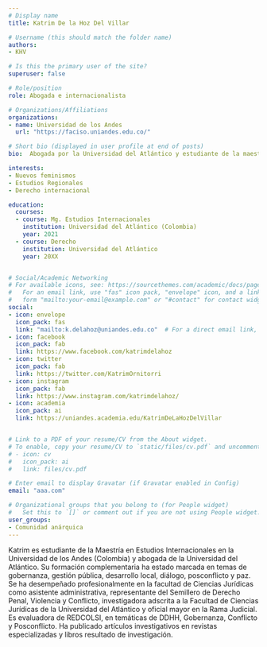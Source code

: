 ```yaml
---
# Display name
title: Katrim De la Hoz Del Villar

# Username (this should match the folder name)
authors:
- KHV

# Is this the primary user of the site?
superuser: false

# Role/position
role: Abogada e internacionalista

# Organizations/Affiliations
organizations:
- name: Universidad de los Andes
  url: "https://faciso.uniandes.edu.co/"

# Short bio (displayed in user profile at end of posts)
bio:  Abogada por la Universidad del Atlántico y estudiante de la maestría en Estudios Internacionales Uniandes.

interests:
- Nuevos feminismos 
- Estudios Regionales
- Derecho internacional

education:
  courses:
  - course: Mg. Estudios Internacionales
    institution: Universidad del Atlántico (Colombia)
    year: 2021
  - course: Derecho
    institution: Universidad del Atlántico
    year: 20XX


# Social/Academic Networking
# For available icons, see: https://sourcethemes.com/academic/docs/page-builder/#icons
#   For an email link, use "fas" icon pack, "envelope" icon, and a link in the
#   form "mailto:your-email@example.com" or "#contact" for contact widget.
social:
- icon: envelope
  icon_pack: fas
  link: "mailto:k.delahoz@uniandes.edu.co"  # For a direct email link, use "mailto:test@example.org".
- icon: facebook
  icon_pack: fab
  link: https://www.facebook.com/katrimdelahoz
- icon: twitter
  icon_pack: fab
  link: https://twitter.com/KatrimOrnitorri
- icon: instagram
  icon_pack: fab
  link: https://www.instagram.com/katrimdelahoz/
- icon: academia
  icon_pack: ai
  link: https://uniandes.academia.edu/KatrimDeLaHozDelVillar


# Link to a PDF of your resume/CV from the About widget.
# To enable, copy your resume/CV to `static/files/cv.pdf` and uncomment the lines below.
# - icon: cv
#   icon_pack: ai
#   link: files/cv.pdf

# Enter email to display Gravatar (if Gravatar enabled in Config)
email: "aaa.com"

# Organizational groups that you belong to (for People widget)
#   Set this to `[]` or comment out if you are not using People widget.
user_groups:
- Comunidad anárquica
---
```


Katrim es estudiante de la Maestría en Estudios Internacionales en la Universidad de los Andes (Colombia) y abogada de la Universidad del Atlántico. Su formación complementaria ha estado marcada en temas de gobernanza, gestión pública, desarrollo local, diálogo, posconflicto y paz. Se ha desempeñado profesionalmente en la facultad de Ciencias Jurídicas como asistente administrativa, representante del Semillero de Derecho Penal, Violencia y Conflicto, investigadora adscrita a la Facultad de Ciencias Jurídicas de la Universidad del Atlántico y oficial mayor en la Rama Judicial. Es evaluadora de REDCOLSI, en temáticas de DDHH, Gobernanza, Conflicto y Posconflicto. Ha publicado artículos investigativos en revistas especializadas y libros resultado de investigación.

